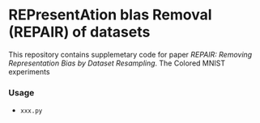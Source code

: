 # REPresentAtion bIas Removal (REPAIR) of datasets
This repository contains supplemetary code for paper *REPAIR: Removing Representation Bias by Dataset Resampling*. The Colored MNIST experiments

### Usage
- `xxx.py`
